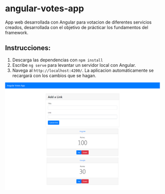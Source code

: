 # angular-votes-app

App web desarrollada con Angular para votacion de diferentes servicios creados, desarrollada con el objetivo de prácticar los fundamentos del framework.

## Instrucciones:

1. Descarga las dependencias con `npm install` 
2. Escribe `ng serve` para levantar un servidor local con Angular.
3. Navega al `http://localhost:4200/`. La aplicacion automáticamente se recargará con los cambios que se hagan.



![](src/assets/screencapture-votes.png)
